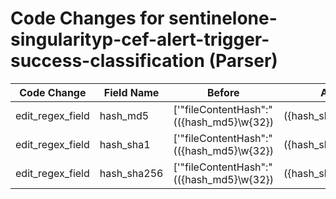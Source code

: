 # Code Changes for sentinelone-singularityp-cef-alert-trigger-success-classification (Parser)

| Code Change | Field Name | Before | After |
|-------------|------------|--------|-------|
| edit_regex_field | hash_md5 | ['"fileContentHash":"(({hash_md5}\w{32})|({hash_sha1}\w{40})|({hash_sha256}\w{64}))"'] | ['"fileContentHash":"(({hash_sha256}\w{64})|({hash_sha1}\w{40})|({hash_md5}\w{32}))"'] |
| edit_regex_field | hash_sha1 | ['"fileContentHash":"(({hash_md5}\w{32})|({hash_sha1}\w{40})|({hash_sha256}\w{64}))"', '"sha1":"({hash_sha1}[^",]+)'] | ['"fileContentHash":"(({hash_sha256}\w{64})|({hash_sha1}\w{40})|({hash_md5}\w{32}))"', '"sha1":"({hash_sha1}[^",]+)'] |
| edit_regex_field | hash_sha256 | ['"fileContentHash":"(({hash_md5}\w{32})|({hash_sha1}\w{40})|({hash_sha256}\w{64}))"'] | ['"fileContentHash":"(({hash_sha256}\w{64})|({hash_sha1}\w{40})|({hash_md5}\w{32}))"'] |
